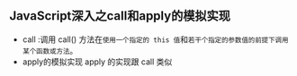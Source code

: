 ## JavaScript深入之call和apply的模拟实现
- call :调用
  call() 方法在`使用一个指定的 this 值`和`若干个指定的参数值的前提下调用某个函数或方法`。
- apply的模拟实现
apply 的实现跟 call 类似